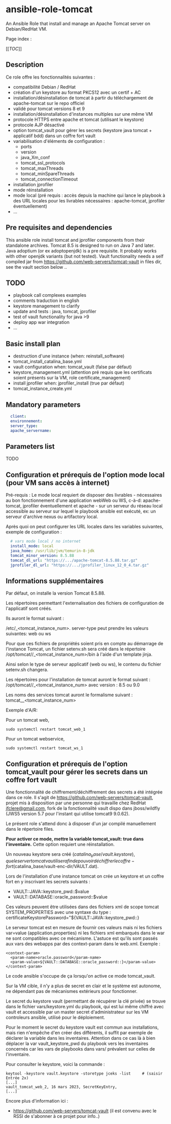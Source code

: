 # ansible-role-tomcat
An Ansible Role that install and manage an Apache Tomcat server on Debian/RedHat VM.

Page index :

[[_TOC_]]

## Description

Ce role offre les fonctionnalités suivantes :
- compatibilité Debian / RedHat
- création d'un keystore au format PKCS12 avec un certif + AC
- installation/désinstallation de tomcat à partir du téléchargement de apache-tomcat sur le repo officiel
- validé pour tomcat versions 8 et 9
- installation/désinstallation d'instances multiples sur une même VM
- protocole HTTPS entre apache et tomcat (utilisant le keystore)
- protocole AJP désactivé
- option tomcat_vault pour gérer les secrets (keystore java tomcat + applicatif bdd) dans un coffre fort vault
- variabilisation d'éléments de configuration :
  - ports
  - version
  - java_Xm_conf
  - tomcat_ssl_protocols
  - tomcat_maxThreads
  - tomcat_minSpareThreads
  - tomcat_connectionTimeout
- installation jprofiler
- mode réinstallation
- mode local (pré requis : accès depuis la machine qui lance le playbook à des URL locales
pour les livrables nécessaires : apache-tomcat, jprofiler éventuellement)
- ...

## Pre requisites and dependencies
This ansible role install tomcat and jprofiler components from their standalone archives.
Tomcat 8.5 is designed to run on Java 7 and later.
Java adoptium (or ex adoptopenjdk) is a pre requisite. It probably works with other openjdk variants (but not tested).
Vault functionality needs a self compiled jar from https://github.com/web-servers/tomcat-vault in files dir,
see the vault section below ..

## TODO
- playbook call complexes examples
- comments traduction in english
- keystore management to clarify
- update and tests : java, tomcat, jprofiler
- test of vault functionality for java >9
- deploy app war integration
- ...

## Basic install plan
- destruction d'une instance  (when: reinstall_software)
- tomcat_install_catalina_base.yml
- vault configuration when: tomcat_vault (false par défaut)
- keystore_management.yml (attention pré requis que les certificats soient présents sur la VM, role certificate_management)
- install jprofiler when: jprofiler_install (true par défaut)
- tomcat_instance_create.yml

## Mandatory parameters
```yaml
  client:
  environnement:
  server_type:
  apache_servername:
```

## Parameters list
TODO

## Configuration et prérequis de l'option mode local (pour VM sans accès à internet)
Pré-requis :
Le mode local requiert de disposer des livrables - nécessaires au bon fonctionnement d'une application webWeb ou WS,
c-à-d:  apache-tomcat, jprofiler éventuellement et apache -
sur un serveur du réseau local accessible au serveur sur lequel le playbook ansible est exécuté,
ex: un serveur d'archive nexus ou artifactory local.

Après quoi on peut configurer les URL locales dans les variables suivantes, exemple de configuration :
```yaml
  # vars mode local / no internet
  install_mode: local
  java_home: /usr/lib/jvm/temurin-8-jdk
  tomcat_minor_version: 8.5.88
  tomcat_dl_url: "https://.../apache-tomcat-8.5.88.tar.gz"
  jprofiler_dl_url: "https://.../jprofiler_linux_12_0_4.tar.gz"
```

## Informations supplémentaires
Par défaut, on installe la version Tomcat 8.5.88.

Les répertoires permettant l'externalisation des fichiers de configuration de l'applicatif sont créés.

Ils auront le format suivant : 

/etc/<server-type>_<tomcat_instance_num>.
server-type peut prendre les valeurs suivantes: web ou ws

Pour que ces fichiers de propriétés soient pris en compte au démarrage de l'instance Tomcat,
un fichier setenv.sh sera créé dans le répertoire /opt/tomcat/<version>/<server-type>_<tomcat_instance_num>/bin
à l'aide d'un template jinja.

Ainsi selon le type de serveur applicatif (web ou ws),
le contenu du fichier setenv.sh changera.

Les répertoires pour l'installation de tomcat auront le format suivant :
/opt/tomcat/<version>/<server-type>_<tomcat_instance_num> avec version : 8.5 ou 9.0

Les noms des services tomcat auront le formalisme suivant :
tomcat_<server-type>_<tomcat_instance_num>

Exemple d'A/R: 

Pour un tomcat web, 
```code 
sudo systemctl restart tomcat_web_1 
```
Pour un tomcat webservice,
```code 
sudo systemctl restart tomcat_ws_1
```

## Configuration et prérequis de l'option tomcat_vault pour gérer les secrets dans un coffre fort vault

Une fonctionnalité de chiffrement/déchiffrement des secrets a été intégrée dans ce role.
Il s'agit de https://github.com/web-servers/tomcat-vault,
projet mis à disposition par une personne qui travaille chez RedHat jfclere@gmail.com,
fork de la fonctionnalité vault dispo dans jboss/wildfly (JWS5 version 5.7 pour l'instant qui utilise tomcat9 9.0.62).

Le présent role s'attend donc à disposer d'un jar compilé manuellement dans le répertoire files.

**Pour activer ce mode, mettre la variable tomcat_vault: true dans l'inventaire.**
Cette option requiert une réinstallation.

Un nouveau keystore sera créé ($catalina_base/vault.keystore), que le server tomcat va utiliser afin de pouvoir
déchiffrer le coffre-fort ($catalina_base/vault-enc-dir/VAULT.dat).

Lors de l'installation d'une instance tomcat on crée un keystore et un coffre fort en y inscrivant les secrets suivants :
- VAULT::JAVA::keystore_pwd::$value
- VAULT::DATABASE::oracle_password::$value

Ces valeurs peuvent être utilisées dans des fichiers xml de scope tomcat SYSTEM_PROPERTIES avec une syntaxe du type :
  certificateKeystorePassword="${VAULT::JAVA::keystore_pwd::}

Le serveur tomcat est en mesure de fournir ces valeurs mais 
ni les fichiers var=value (application.properties) ni les fichiers xml embarqués dans le war
ne sont compatibles avec ce mécanisme.
L'astuce est qu'ils sont passés aux vars des webapps par des context-param dans le web.xml. Exemple :
```code
<context-param>
  <param-name>oracle.password</param-name>
  <param-value>${VAULT::DATABASE::oracle_password::}</param-value>
</context-param>
```
Le code ansible s'occupe de ça lorsqu'on active ce mode tomcat_vault.

Sur la VM cible, il n'y a plus de secret en clair et le système est autonome,
ne dépendant pas de mécanismes extérieurs pour fonctionner.

Le secret du keystore vault (permettant de récupérer la clé privée) se trouve dans le fichier vars/keystore.yml
du playbook, qui est lui même chiffré avec vault et accessible par un master secret
d'administrateur sur les VM controleurs ansible, utilisé pour le déploiement.

Pour le moment le secret du keystore vault est commun aux installations,
mais rien n'empêche d'en créer des différents, il suffit par exemple de déclarer la variable dans les inventaires.
Attention dans ce cas là à bien déplacer la var vault_keystore_pwd du playbook vers les inventaires concernés
car les vars de playbooks dans vars/ prévalent sur celles de l'inventaire.

Pour consulter le keystore, voici la commande :
```code
keytool -keystore vault.keystore -storetype jceks -list     # (saisir Entrée 2x)
[...]
vault_tomcat_web_2, 16 mars 2023, SecretKeyEntry,
[...]
```

Encore plus d'information ici :
- https://github.com/web-servers/tomcat-vault (il est convenu avec le RSSI de s'abonner à ce projet pour info..)
